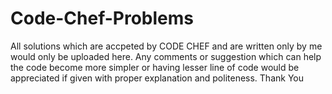 # Code-Chef-Problems
All solutions which are accpeted by CODE CHEF and are written only by me would only be uploaded here.
Any comments or suggestion which can help the code become more simpler or having lesser line of code would be appreciated if given with proper explanation and politeness.
Thank You
